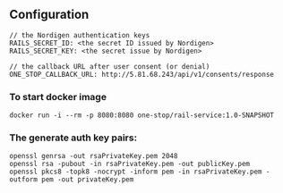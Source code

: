 
## Configuration
```
// the Nordigen authentication keys
RAILS_SECRET_ID: <the secret ID issued by Nordigen>
RAILS_SECRET_KEY: <the secret issue by Nordigen>

// the callback URL after user consent (or denial)
ONE_STOP_CALLBACK_URL: http://5.81.68.243/api/v1/consents/response
```

### To start docker image
```
docker run -i --rm -p 8080:8080 one-stop/rail-service:1.0-SNAPSHOT
```

### The generate auth key pairs:
```
openssl genrsa -out rsaPrivateKey.pem 2048
openssl rsa -pubout -in rsaPrivateKey.pem -out publicKey.pem
openssl pkcs8 -topk8 -nocrypt -inform pem -in rsaPrivateKey.pem -outform pem -out privateKey.pem
```
